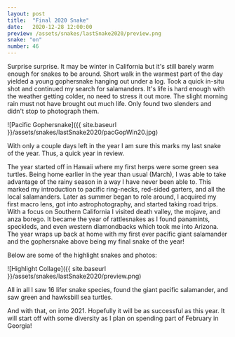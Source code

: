 ```yaml
---
layout: post
title:  "Final 2020 Snake"
date:   2020-12-28 12:00:00
preview: /assets/snakes/lastSnake2020/preview.png
snake: "on"
number: 46
---
```


Surprise surprise. It may be winter in California but it's still barely warm enough for snakes to be around. Short walk in the warmest part of the day yielded a young gophersnake hanging out under a log. Took a quick in-situ shot and continued my search for salamanders. It's life is hard enough with the weather getting colder, no need to stress it out more. The slight morning rain must not have brought out much life. Only found two slenders and didn't stop to photograph them. 

![Pacific Gophersnake]({{ site.baseurl }}/assets/snakes/lastSnake2020/pacGopWin20.jpg)

With only a couple days left in the year I am sure this marks my last snake of the year. Thus, a quick year in review. 

The year started off in Hawaii where my first herps were some green sea turtles. Being home earlier in the year than usual (March), I was able to take advantage of the rainy season in a way I have never been able to. This marked my introduction to pacific ring-necks, red-sided garters, and all the local salamanders. Later as summer began to role around, I acquired my first macro lens, got into astrophotography, and started taking road trips. With a focus on Southern California I visited death valley, the mojave, and anza borego. It became the year of rattlesnakes as I found panamints, speckleds, and even western diamondbacks which took me into Arizona. The year wraps up back at home with my first ever pacific giant salamander and the gophersnake above being my final snake of the year!

Below are some of the highlight snakes and photos:

![Highlight Collage]({{ site.baseurl }}/assets/snakes/lastSnake2020/preview.png)

All in all I saw 16 lifer snake species, found the giant pacific salamander, and saw green and hawksbill sea turtles.

And with that, on into 2021. Hopefully it will be as successful as this year. It will start off with some diversity as I plan on spending part of February in Georgia!